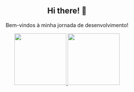 <div align="center">  

## Hi there! 👋
Bem-vindos à minha jornada de desenvolvimento!


<div>
  <a href="https://github.com/juliasvilar">
  <p><img height="140em" src="https://github-readme-stats.vercel.app/api?username=juliasvilar&show_icons=true&theme=dracula&include_all_commits=true&count_private=true"/> <img height="140em" src="https://github-readme-stats.vercel.app/api/top-langs/?username=juliasvilar&layout=compact&langs_count=16&theme=dracula"/><p>
